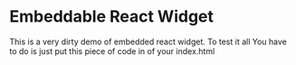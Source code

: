 # Embeddable React Widget

This is a very dirty demo of embedded react widget.
To test it all You have to do is just put this piece of code in <body> of your index.html

<script src="./widget.js"></script>
<script>
    EmbeddableWidget.mount();
</script>

